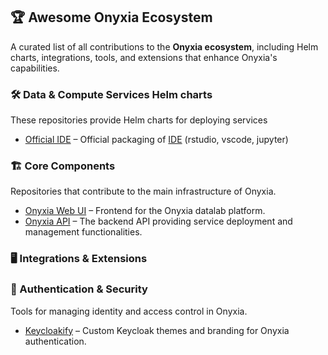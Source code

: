 
## 🏆 Awesome Onyxia Ecosystem  
A curated list of all contributions to the **Onyxia ecosystem**, including Helm charts, integrations, tools, and extensions that enhance Onyxia's capabilities.  


### 🛠️ Data & Compute Services Helm charts
These repositories provide Helm charts for deploying services   

- [Official IDE](https://github.com/InseeFrLab/helm-charts-interactive-services) – Official packaging of [IDE](https://github.com/InseeFrLab/images-datascience) (rstudio, vscode, jupyter)   


### 🏗️ Core Components  
Repositories that contribute to the main infrastructure of Onyxia.  

- [Onyxia Web UI](https://github.com/InseeFrLab/onyxia) – Frontend for the Onyxia datalab platform.  
- [Onyxia API](https://github.com/InseeFrLab/onyxia-api) – The backend API providing service deployment and management functionalities.  
 

### 🖥️ Integrations & Extensions  
 


### 🔐 Authentication & Security  
Tools for managing identity and access control in Onyxia.  

- [Keycloakify](https://github.com/keycloakify/keycloakify) – Custom Keycloak themes and branding for Onyxia authentication.  



